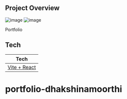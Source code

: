 ## Project Overview

![image](https://github.com/user-attachments/assets/b30a9541-1b3c-4fb7-aa65-d4dcae530ad9)
![image](https://github.com/user-attachments/assets/e2e1f648-d48c-4790-a8a4-72c1251f3296)


Portfolio

## Tech

| Tech                                      |
| ----------------------------------------- |
| [Vite + React](https://vitejs.dev/guide/) |
# portfolio-dhakshinamoorthi
